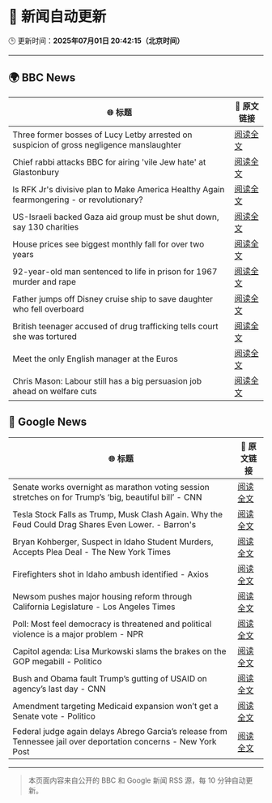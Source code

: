 # 🧠 新闻自动更新

🕒 更新时间：**2025年07月01日 20:42:15（北京时间）**

---

## 🌍 BBC News

| 🌐 标题 | 🔗 原文链接 |
|--------|-------------|
| Three former bosses of Lucy Letby arrested on suspicion of gross negligence manslaughter | [阅读全文](https://www.bbc.com/news/articles/c62ddkde7y5o) |
| Chief rabbi attacks BBC for airing 'vile Jew hate' at Glastonbury | [阅读全文](https://www.bbc.com/news/articles/c70rrld1nlpo) |
| Is RFK Jr's divisive plan to Make America Healthy Again fearmongering - or revolutionary? | [阅读全文](https://www.bbc.com/news/articles/ceq7jx3dlj9o) |
| US-Israeli backed Gaza aid group must be shut down, say 130 charities | [阅读全文](https://www.bbc.com/news/articles/cn5kk1w00xyo) |
| House prices see biggest monthly fall for over two years | [阅读全文](https://www.bbc.com/news/articles/c9dggnl4391o) |
| 92-year-old man sentenced to life in prison for 1967 murder and rape | [阅读全文](https://www.bbc.com/news/articles/c24vvdp371jo) |
| Father jumps off Disney cruise ship to save daughter who fell overboard | [阅读全文](https://www.bbc.com/news/articles/c6288v6j4y0o) |
| British teenager accused of drug trafficking tells court she was tortured | [阅读全文](https://www.bbc.com/news/articles/c3ennx3q9qqo) |
| Meet the only English manager at the Euros | [阅读全文](https://www.bbc.com/sport/football/articles/cn0zwrzyzn0o) |
| Chris Mason: Labour still has a big persuasion job ahead on welfare cuts | [阅读全文](https://www.bbc.com/news/articles/czjkkmdv33mo) |

## 📰 Google News

| 🌐 标题 | 🔗 原文链接 |
|--------|-------------|
| Senate works overnight as marathon voting session stretches on for Trump’s ‘big, beautiful bill’ - CNN | [阅读全文](https://news.google.com/rss/articles/CBMifkFVX3lxTE5ycHdjczdMSEN2YjBpTVd4MFE0b3FkcXhrZ0REN3hHRGVIWm5pamtXLXotcEZCcjlhOW9PdzdiMFdQS2xuUTFBOGM5V0Y3cWtWZjZaVE1HNmVUSjFmOTRGbEQ4ajRxcWdpcEZuTjRJY3Y5aTg4ajBra1N3YW9PZ9IBgwFBVV95cUxPU3B1RlJ2b0lTdURaSThYdDFEVGpxRWpJOHZaLUJYRFVYem14UTZDSHEtb3laTFcyQmhnemRGb1plNXM4cHpTZjlpRFNuU1dXV2ZiY0NDejViWldrTU9NbFY0RDJDQ28xY3B3MG1yRnVnWmhmSHhEMm0wSnplSnVFZmRvVQ?oc=5) |
| Tesla Stock Falls as Trump, Musk Clash Again. Why the Feud Could Drag Shares Even Lower. - Barron's | [阅读全文](https://news.google.com/rss/articles/CBMie0FVX3lxTE1Fam8wd0EzS3B4VlJhbzNfY1FyMFgzc2JWTmp6MEd5aWVoeVJoZk5rNHdpaXYxVTFGcjh2Z0EwVTFWdDVDa0Z0LVRHTm81cDFEMU5KajVDcW5kRzFnX3otT1pST3czVjZlOV9fTjRROHI1TkIyYkg0Z2Jybw?oc=5) |
| Bryan Kohberger, Suspect in Idaho Student Murders, Accepts Plea Deal - The New York Times | [阅读全文](https://news.google.com/rss/articles/CBMigwFBVV95cUxOenlUdkVrTkR0WnpMUXNrTTJTYXVoTVQ1cGN1LUJZQU1GWnR6NHNsQjIyMTZUWGlHMjRQRHcwVktLVG55cVpYdmlMSlN2S1FLRFhONnFnLUQ0Snh4TjB3QTQ2VG5OdlliN1ZmX1JDQVkwWVNtZEg4XzlkNEJKX252NWEzWQ?oc=5) |
| Firefighters shot in Idaho ambush identified - Axios | [阅读全文](https://news.google.com/rss/articles/CBMihAFBVV95cUxQeTRqLW85SDd3LXlXTTZvWHpIZXZ6RkR3aU5rd2FlTndzUzNJY0NncHF4Y3RJckFoalF3Ulc4eUNJeEFHdTQzQWl3c2FvMTVlRW4wLXk2WC04S1RWbmJRbVk4LUI2YVhjLVEwYUpMeTJtLVNqeE14THJtRGo3TEJxeC1EWUk?oc=5) |
| Newsom pushes major housing reform through California Legislature - Los Angeles Times | [阅读全文](https://news.google.com/rss/articles/CBMiuAFBVV95cUxPUDBYaVpJYVlHUXowalo2UlNEbnMwWVJxSHBxVDh6X0dhLThrUWktR0VFUDdpeFVWcjBTS1B5NERnbWpJblFpRWRHeHZEdVZMbHNwUVhaRU5YdFFYWjB3ajdRWkhHVm5NTVRuN3lLZWtZbTBMb29WdHZiQWo0eTFyaUVNamMtTFZLTWUzWkFCT2dBenZDTEJZQnhBOTlqWW9ndUk5TjI2UWdHYkUwc0FlSkpEQ0xxUnY4?oc=5) |
| Poll: Most feel democracy is threatened and political violence is a major problem - NPR | [阅读全文](https://news.google.com/rss/articles/CBMigwFBVV95cUxPZHFYSVBERG5ZV01uN1lSeVhlZGJKdW5HVFZZRjZ3Y0hBbGk4aGtQTk1hbVMzUk9Yb1dRb3k1WmNVXy1aSmVfZTZFS0lzYTcyS3NNaldTZEtVZnlwZGNLUWNueGpteV81ZDJTU00wd3FVcWVDTGNWUnBOY1hGSnFfWVMtZw?oc=5) |
| Capitol agenda: Lisa Murkowski slams the brakes on the GOP megabill - Politico | [阅读全文](https://news.google.com/rss/articles/CBMipwFBVV95cUxNSXFhcWtQNXVoSnNxcVUxSl9VTFAtMEVkQVNGakpqYl9BdHU3SVVETnJTRHVuVTFyVXE3cERsaGFWSUlJTk9oWXRTLTkxbXZGQ2ZsSUR0QXM4S1paMkdVWDNGZjFyYmJNUllkMGZfRTF1QlVWUTJGMkJPZ2VSYWJ4Mmx3WFVmX0pRcWdJNktnS2RkMW5vb3A1UzJoa0FpUzRtVENXckdqcw?oc=5) |
| Bush and Obama fault Trump’s gutting of USAID on agency’s last day - CNN | [阅读全文](https://news.google.com/rss/articles/CBMib0FVX3lxTE5URFVLUkJwcGUyOU1WV1o3MjBPTUU1dTZITlhIT1IzcGJqa3cxMTdQa3M4NkZ4dnY3emhCbHZkcjFYLW13MnBqQmg5b2lLNXJXZVdpXzU0bzl4cFMzSmFaUF9LNllXTkZpWjU0dWdFQdIBdEFVX3lxTE1zOUg1eFJLWllEMWtHNWNueTBNSlB6OEFJcUdiZGQ5WXFPWWpfTmsyT2JocEdEeU1DVjlOMFh4T3phd2RmU2luSDM1YmYxZ1lpakFlem5mNFJ2MEgtNTI2NmFMWWZWaU9zbGtueTBlQmpybEY2?oc=5) |
| Amendment targeting Medicaid expansion won’t get a Senate vote - Politico | [阅读全文](https://news.google.com/rss/articles/CBMipgFBVV95cUxQb2RtX3d3d2w3Ym1RUnplWmJ5T1EtdHpBVm9zck1YellvN0Z0cGdSNV93OGk3RXIyMlFRTERFTDE1T3oxYV9jSU55NDFpZnZEOTd1OS1aZFF3OFhocUlDQzlVYktCRktxcE5FNFFKMzlDRk1KNDViUFBPYTdORFlZTW5IMjVBNUNaMUNxbUxfUkRoTnpTUzVaR0RsSWs2OWRuMDdmczBn?oc=5) |
| Federal judge again delays Abrego Garcia’s release from Tennessee jail over deportation concerns - New York Post | [阅读全文](https://news.google.com/rss/articles/CBMixAFBVV95cUxOWk51ZVlXVG9Gd2xNU0I2X1JrRGQyMXdPUDNnTkpQU015VTF3d0hGODJYYnVtNEI5UjBDSGpLQzVBbE5NRXMxb0IxaXhPMV9fWmZJMFhfSVA3TlZYOGl2N0hxM0FkTkdJQ000U3FTRlNndHg3eTN6SE5VQi1pWUZWcUluNnI0V0RPUjhkVW5UTjBBcmhkY1k2MXpmOHRVR0RtdVhtcG1QX2x5VlBjck1zalZHbzNTZGNsVXFmMVlvUWppcVQ3?oc=5) |

---
> 本页面内容来自公开的 BBC 和 Google 新闻 RSS 源，每 10 分钟自动更新。